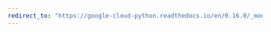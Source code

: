 ```yaml
---
redirect_to: "https://google-cloud-python.readthedocs.io/en/0.16.0/_modules/gcloud/pubsub/subscription.html"
---
```

